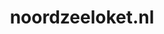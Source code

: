 ---
layout: post
title:  "noordzeeloket.nl"
internal_url:  "/data/noordzeeloket.nl.html"
categories: dutchgov
---